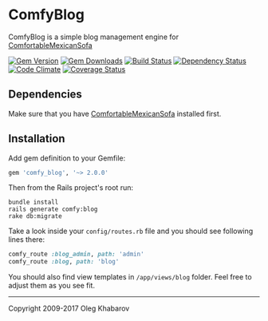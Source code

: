 # ComfyBlog

ComfyBlog is a simple blog management engine for [ComfortableMexicanSofa](https://github.com/comfy/comfortable-mexican-sofa)

[![Gem Version](https://img.shields.io/gem/v/comfy_blog.svg?style=flat)](http://rubygems.org/gems/comfy_blog)
[![Gem Downloads](https://img.shields.io/gem/dt/comfy_blog.svg?style=flat)](http://rubygems.org/gems/comfy_blog)
[![Build Status](https://img.shields.io/travis/comfy/comfy-blog.svg?style=flat)](https://travis-ci.org/comfy/comfy-blog)
[![Dependency Status](https://img.shields.io/gemnasium/comfy/comfy-blog.svg?style=flat)](https://gemnasium.com/comfy/comfy-blog)
[![Code Climate](https://img.shields.io/codeclimate/maintainability/comfy/comfy-blog.svg?style=flat)](https://codeclimate.com/github/comfy/comfy-blog)
[![Coverage Status](https://img.shields.io/coveralls/comfy/comfy-blog.svg?style=flat)](https://coveralls.io/r/comfy/comfy-blog?branch=master)

## Dependencies

Make sure that you have [ComfortableMexicanSofa](https://github.com/comfy/comfortable-mexican-sofa) installed first.

## Installation

Add gem definition to your Gemfile:

```ruby
gem 'comfy_blog', '~> 2.0.0'
```

Then from the Rails project's root run:

    bundle install
    rails generate comfy:blog
    rake db:migrate

Take a look inside your `config/routes.rb` file and you should see following lines there:

```ruby
comfy_route :blog_admin, path: 'admin'
comfy_route :blog, path: 'blog'
```

You should also find view templates in `/app/views/blog` folder. Feel free to adjust them as you see fit.

---

Copyright 2009-2017 Oleg Khabarov

